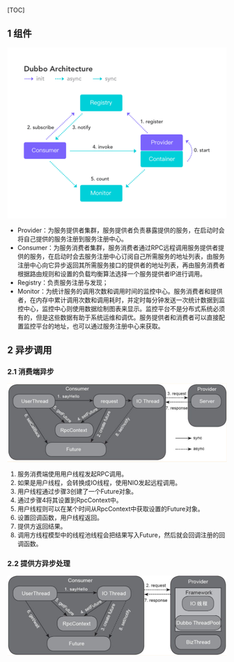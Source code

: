 [TOC]

## 1 组件

![](images/architecture.png)

- Provider：为服务提供者集群，服务提供者负责暴露提供的服务，在启动时会将自己提供的服务注册到服务注册中心。
- Consumer：为服务消费者集群，服务消费者通过RPC远程调用服务提供者提供的服务，在启动时会去服务注册中心订阅自己所需服务的地址列表，由服务注册中心向它异步返回其所需服务接口的提供者的地址列表，再由服务消费者根据路由规则和设置的负载均衡算法选择一个服务提供者IP进行调用。
- Registry：负责服务注册与发现；
- Monitor：为统计服务的调用次数和调用时间的监控中心。服务消费者和提供者，在内存中累计调用次数和调用耗时，并定时每分钟发送一次统计数据到监控中心，监控中心则使用数据绘制图表来显示。监控平台不是分布式系统必须有的，但是这些数据有助于系统运维和调优。服务提供者和消费者可以直接配置监控平台的地址，也可以通过服务注册中心来获取。

## 2 异步调用

### 2.1 消费端异步

![](images/asyn.png)

1. 服务消费端使用用户线程发起RPC调用。
2. 如果是用户线程，会转换成IO线程，使用NIO发起远程调用。
3. 用户线程通过步骤3创建了一个Future对象。
4. 通过步骤4将其设置到RpcContext中。
5. 用户线程则可以在某个时间从RpcContext中获取设置的Future对象。
6. 设置回调函数，用户线程返回。
7. 提供方返回结果。
8. 调用方线程模型中的线程池线程会把结果写入Future，然后就会回调注册的回调函数。

### 2.2 提供方异步处理

![](images/提供者异步处理.png)

